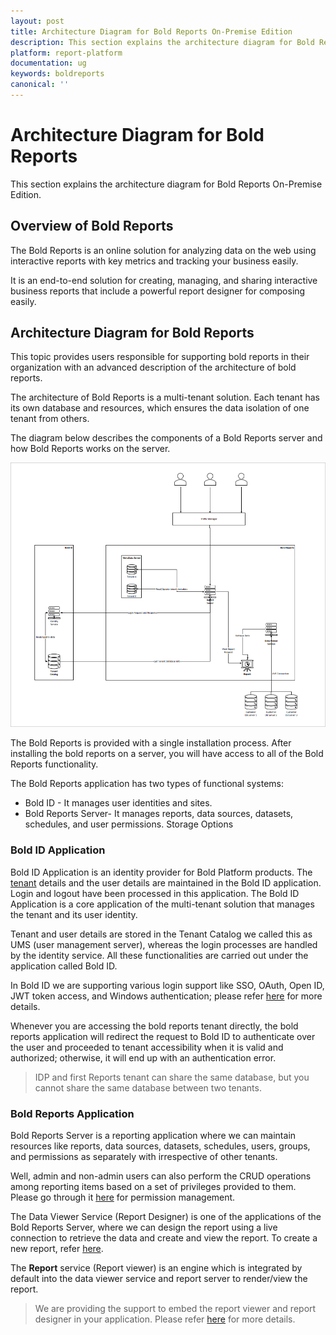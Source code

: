```yaml
---
layout: post
title: Architecture Diagram for Bold Reports On-Premise Edition
description: This section explains the architecture diagram for Bold Reports On-Premise Edition provided to create, manage, and share the interactive business reports.
platform: report-platform
documentation: ug
keywords: boldreports
canonical: ''
---
```


# Architecture Diagram for Bold Reports

This section explains the architecture diagram for Bold Reports On-Premise Edition.

## Overview of Bold Reports

The Bold Reports is an online solution for analyzing data on the web using interactive reports with key metrics and tracking your business easily.

It is an end-to-end solution for creating, managing, and sharing interactive business reports that include a powerful report designer for composing easily.

## Architecture Diagram for Bold Reports

This topic provides users responsible for supporting bold reports in their organization with an advanced description of the architecture of bold reports.

The architecture of Bold Reports is a multi-tenant solution. Each tenant has its own database and resources, which ensures the data isolation of one tenant from others.

The diagram below describes the components of a Bold Reports server and how Bold Reports works on the server.

![Architecture Diagram](/static/assets/on-premise/images/architecture/architecture-diagram.png)

The Bold Reports is provided with a single installation process. After installing the bold reports on a server, you will have access to all of the Bold Reports functionality.

The Bold Reports application has two types of functional systems:

* Bold ID - It manages user identities and sites.
* Bold Reports Server- It manages reports, data sources, datasets, schedules, and user permissions.
Storage Options

### Bold ID Application

Bold ID Application is an identity provider for Bold Platform products. The [tenant](./../../manage-tenants/) details and the user details are maintained in the Bold ID application. Login and logout have been processed in this application. The Bold ID Application is a core application of the multi-tenant solution that manages the tenant and its user identity.

Tenant and user details are stored in the Tenant Catalog we called this as UMS (user management server), whereas the login processes are handled by the identity service. All these functionalities are carried out under the application called Bold ID.

In Bold ID we are supporting various login support like SSO, OAuth, Open ID, JWT token access, and Windows authentication; please refer [here](./../../authentication/) for more details.

Whenever you are accessing the bold reports tenant directly, the bold reports application will redirect the request to Bold ID to authenticate over the user and proceeded to tenant accessibility when it is valid and authorized; otherwise, it will end up with an authentication error.

> IDP and first Reports tenant can share the same database, but you cannot share the same database between two tenants.

### Bold Reports Application

Bold Reports Server is a reporting application where we can maintain resources like reports, data sources, datasets, schedules, users, groups, and permissions as separately with irrespective of other tenants.

Well, admin and non-admin users can also perform the CRUD operations among reporting items based on a set of privileges provided to them. Please go through it [here](./../../manage-permissions/) for permission management.

The Data Viewer Service (Report Designer) is one of the applications of the Bold Reports Server, where we can design the report using a live connection to retrieve the data and create and view the report.
To create a new report, refer [here](../../../designer-guide/report-designer/design-rdl-report-in-web-report-designer/).

The **Report** service (Report viewer) is an engine which is integrated by default into the data viewer service and report server to render/view the report.

> We are providing the support to embed the report viewer and report designer in your application. Please refer [here](../../../developer-guide/embed-in-application/) for more details.